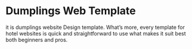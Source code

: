 # Dumplings Web Template
 it is dumplings website Design template. What’s more, every template for hotel websites is quick and straightforward to use what makes it suit best both beginners and pros. 
